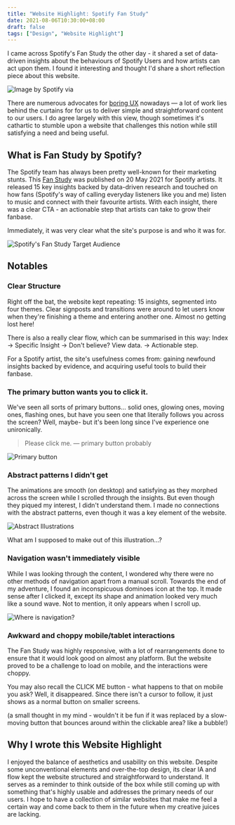 ```yaml
---
title: "Website Highlight: Spotify Fan Study"
date: 2021-08-06T10:30:00+08:00
draft: false
tags: ["Design", "Website Highlight"]
---
```

I came across Spotify's Fan Study the other day - it shared a set of data-driven insights about the behaviours of Spotify Users and how artists can act upon them. I found it interesting and thought I'd share a short reflection piece about this website.
<!--more-->

![Image by Spotify via ](/images/spotify-fan-study-thumbnail.png)

There are numerous advocates for [boring UX](https://ux.shopify.com/in-defence-of-boring-ux-ad32acd4d437) nowadays — a lot of work lies behind the curtains for for us to deliver simple and straightforward content to our users. I do agree largely with this view, though sometimes it's cathartic to stumble upon a website that challenges this notion while  still satisfying a need and being useful.

## What is Fan Study by Spotify?

The Spotify team has always been pretty well-known for their marketing stunts. This [Fan Study](https://fanstudy.byspotify.com/) was published on 20 May 2021 for Spotify artists. It released 15 key insights backed by data-driven research and touched on how fans (Spotify's way of calling everyday listeners like you and me) listen to music and connect with their favourite artists. With each insight, there was a clear CTA - an actionable step that artists can take to grow their fanbase.

Immediately, it was very clear what the site's purpose is and who it was for.

![Spotify's Fan Study Target Audience](/images/spotify-fan-study-target.png)

## Notables

### Clear Structure

Right off the bat, the website kept repeating: 15 insights, segmented into four themes. Clear signposts and transitions were around to let users know when they're finishing a theme and entering another one. Almost no getting lost here!

There is also a really clear flow, which can be summarised in this way: Index → Specific Insight → Don't believe? View data. → Actionable step.

For a Spotify artist, the site's usefulness comes from: gaining newfound insights backed by evidence, and acquiring useful tools to build their fanbase.

### The primary button wants you to click it.

We've seen all sorts of primary buttons... solid ones, glowing ones, moving ones, flashing ones, but have you seen one that literally follows you across the screen? Well, maybe- but it's been long since I've experience one unironically.

> Please click me. — primary button probably

![Primary button](/images/spotify-fan-study-primary-button.png)


### Abstract patterns I didn't get

The animations are smooth (on desktop) and satisfying as they morphed across the screen while I scrolled through the insights. But even though they piqued my interest, I didn't understand them. I made no connections with the abstract patterns, even though it was a key element of the website.

![Abstract Illustrations](/images/spotify-fan-study-abstract-illustration.png)

What am I supposed to make out of this illustration...?

### Navigation wasn't immediately visible

While I was looking through the content, I wondered why there were no other methods of navigation apart from a manual scroll. Towards the end of my adventure, I found an inconspicuous dominoes icon at the top. It made sense after I clicked it, except its shape and animation looked very much like a sound wave. Not to mention, it only appears when I scroll up.

![Where is navigation?](/images/spotify-fan-study-navigation.png)

### Awkward and choppy mobile/tablet interactions

The Fan Study was highly responsive, with a lot of rearrangements done to ensure that it would look good on almost any platform. But the website proved to be a challenge to load on mobile, and the interactions were choppy.

You may also recall the CLICK ME button - what happens to that on mobile you ask? Well, it disappeared. Since there isn't a cursor to follow, it just shows as a normal button on smaller screens.

(a small thought in my mind - wouldn't it be fun if it was replaced by a slow-moving button that bounces around within the clickable area? like a bubble!)

## Why I wrote this Website Highlight

I enjoyed the balance of aesthetics and usability on this website. Despite some unconventional elements and over-the-top design, its clear IA and flow kept the website structured and straightforward to understand. It serves as a reminder to think outside of the box while still coming up with something that's highly usable and addresses the primary needs of our users. I hope to have a collection of similar websites that make me feel a certain way and come back to them in the future when my creative juices are lacking.